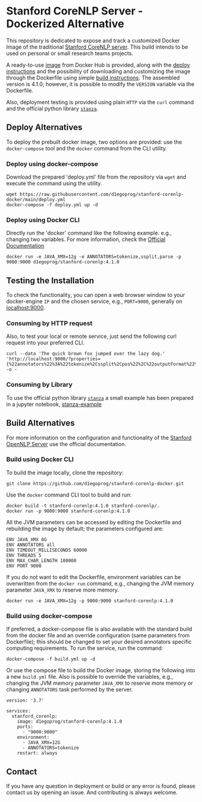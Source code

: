 # Stanford CoreNLP Server - Dockerized Alternative

This repository is dedicated to expose and track a customized Docker Image of the traditional [Stanford CoreNLP server](http://stanfordnlp.github.io/CoreNLP/corenlp-server.html). This build intends to be used on personal or small research teams projects.

A ready-to-use [image](https://hub.docker.com/r/d1egoprog/stanford-corenlp) from Docker Hub is provided, along with the [deploy instructions](#deploy-alternatives) and the possibility of downloading and customizing the image through the Dockerfile using simple [build instructions](#build-alternatives). The assembled version is 4.1.0; however, it is possible to modify the `VERSION` variable via the  Dockerfile.

Also, deployment testing is provided using plain `HTTP` via the `curl` command and the official python library [`stanza`](https://stanfordnlp.github.io/stanza/).

## Deploy Alternatives

To deploy the prebuilt docker image, two options are provided: use the `docker-compose` tool and the `docker` command from the CLI utility.

### Deploy using docker-compose

Download the prepared 'deploy.yml' file from the repository via `wget` and execute the command using the utility.

```
wget https://raw.githubusercontent.com/d1egoprog/stanford-corenlp-docker/main/deploy.yml
docker-compose -f deploy.yml up -d
```

### Deploy using Docker CLI

Directly run the 'docker' command like the following example. e.g., changing two variables. For more information, check the [Official Documentation](http://stanfordnlp.github.io/CoreNLP/corenlp-server.html)

```
docker run -e JAVA_XMX=12g -e ANNOTATORS=tokenize,ssplit,parse -p 9000:9000 d1egoprog/stanford-corenlp:4.1.0
```

## Testing the Installation

To check the functionality, you can open a web browser window to your docker-engine `IP` and the chosen service, e.g., `PORT=9000`, generally on [localhost:9000](http://localhost:9000). 

### Consuming by HTTP request

Also, to test your local or remote service, just send the following curl request into your preferred CLI.

```
curl --data 'The quick brown fox jumped over the lazy dog.' 'http://localhost:9000/?properties={%22annotators%22%3A%22tokenize%2Cssplit%2Cpos%22%2C%22outputFormat%22%3A%22json%22}' -o -
```

### Consuming by Library

To use the official python library [`stanza`](https://stanfordnlp.github.io/stanza/) a small example has been prepared in a jupyter notebook, [stanza-example](https://github.com/d1egoprog/stanford-corenlp-docker/blob/main/stanza-example.ipynb)

## Build Alternatives

For more information on the configuration and functionality of the [Stanford OpenNLP Server](https://stanfordnlp.github.io/CoreNLP/corenlp-server.html) use the official documentation.

### Build using Docker CLI

To build the image locally, clone the repository: 

```
git clone https://github.com/d1egoprog/stanford-corenlp-docker.git
```

Use the `docker` command CLI tool to build and run:

```
docker build -t stanford-corenlp:4.1.0 stanford-corenlp/.
docker run -p 9000:9000 stanford-corenlp:4.1.0
```

All the JVM parameters can be accessed by editing the Dockerfile and rebuilding the image by default; the parameters configured are:

```
ENV JAVA_XMX 8G
ENV ANNOTATORS all
ENV TIMEOUT_MILLISECONDS 60000
ENV THREADS 5
ENV MAX_CHAR_LENGTH 100000
ENV PORT 9000
```

If you do not want to edit the Dockerfile, environment variables can be overwritten from the `docker run` command, e.g., changing the JVM memory parameter `JAVA_XMX` to reserve more memory. 

```
docker run -e JAVA_XMX=12g -p 9000:9000 stanford-corenlp:4.1.0
```

### Build using docker-compose

If preferred, a docker-compose file is also available with the standard build from the docker file and an override configuration (same parameters from Dockerfile); this should be changed to set your desired annotators specific computing requirements. To run the service, run the command:

```
docker-compose -f build.yml up -d
```

Or use the compose file to build the Docker image, storing the following into a new `build.yml` file. Also is possible to override the variables, e.g., changing the JVM memory parameter `JAVA_XMX` to reserve more memory or changing `ANNOTATORS` task performed by the server. 

```
version: '3.7'

services:
  stanford_corenlp:
    image: d1egoprog/stanford-corenlp:4.1.0
    ports:
      - "9000:9000"
    environment: 
      - JAVA_XMX=12G
      - ANNOTATORS=tokenize
    restart: always
```

## Contact

If you have any question in deployment or build or any error is found, please contact us by opening an issue. And contributing is always welcome.